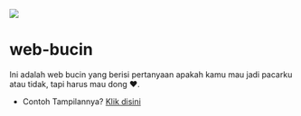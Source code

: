 <a href="//jauhariq.github.io/web-bucin.github.io/"><img src="https://i.pinimg.com/736x/e6/29/3a/e6293a3237257a3d26a3008b3a15f81c.jpg"/></a>

# web-bucin
Ini adalah web bucin yang berisi pertanyaan apakah kamu mau jadi pacarku atau tidak, tapi harus mau dong ❤️.

* Contoh Tampilannya? <a href="//jauhariq.github.io/web-bucin.github.io/">Klik disini</a>
